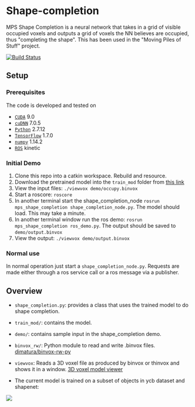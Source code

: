 # Shape-completion

MPS Shape Completion is a neural network that takes in a grid of visible occupied voxels and outputs a grid of voxels the NN believes are occupied, thus "completing the shape". 
This has been used in the "Moving Piles of Stuff" project.

[![Build Status](https://travis-ci.com/UM-ARM-Lab/mps_shape_completion.svg?branch=master)](https://travis-ci.com/UM-ARM-Lab/mps_shape_completion)

## Setup

### Prerequisites
The code is developed and tested on
- [`CUDA`](https://developer.nvidia.com/cuda-toolkit) 9.0 
- [`cuDNN`](https://developer.nvidia.com/rdp/cudnn-archive) 7.0.5
- [`Python`](https://www.python.org) 2.7.12
- [`TensorFlow`](https://github.com/tensorflow/tensorflow) 1.7.0
- [`numpy`](http://www.numpy.org/) 1.14.2
- [`ROS`](http://wiki.ros.org/kinetic) kinetic

### Initial Demo

1. Clone this repo into a catkin workspace. Rebuild and resource.
2. Download the pretrained model into the `train_mod` folder from [this link](https://drive.google.com/file/d/1Kmij09eHVE3ab5s7Vnp-fI-qOCLei4u0/view?usp=sharing)
2. View the input files: `./viewvox demo/occupy.binvox`
3. Start a roscore: `roscore`
4. In another terminal start the shape_completion_node `rosrun mps_shape_completion shape_completion_node.py`.
The model should load. This may take a minute.
5. In another terminal window run the ros demo: `rosrun mps_shape_completion ros_demo.py`.
The output should be saved to `demo/output.binvox`
6. View the output: `./viewvox demo/output.binvox`

### Normal use
In normal operation just start a `shape_completion_node.py`. Requests are made either through a ros service call or a ros message via a publisher.

## Overview
- `shape_completion.py`: provides a class that uses the trained model to do shape completion.
- `train_mod/`: contains the model.
- `demo/`: contains sample input in the shape_completion demo. 
- `binvox_rw/`: Python module to read and write .binvox files. [dimatura/binvox-rw-py](https://github.com/dimatura/binvox-rw-py)
- `viewvox`: Reads a 3D voxel file as produced by binvox or thinvox and shows it in a window. [3D voxel model viewer](http://www.patrickmin.com/viewvox/)

- The current model is trained on a subset of objects in ycb dataset and shapenet:

![](https://github.com/UM-ARM-Lab/Shape-completion/blob/master/train_mod/training_set.png)

